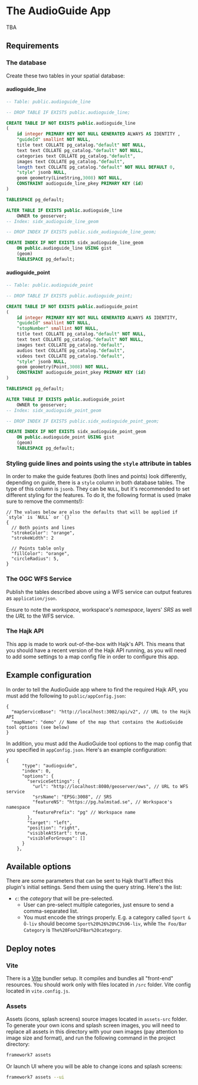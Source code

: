 # The AudioGuide App

TBA

## Requirements

### The database

Create these two tables in your spatial database:

#### audioguide_line

```sql
-- Table: public.audioguide_line

-- DROP TABLE IF EXISTS public.audioguide_line;

CREATE TABLE IF NOT EXISTS public.audioguide_line
(
    id integer PRIMARY KEY NOT NULL GENERATED ALWAYS AS IDENTITY ,
    "guideId" smallint NOT NULL,
    title text COLLATE pg_catalog."default" NOT NULL,
    text text COLLATE pg_catalog."default" NOT NULL,
    categories text COLLATE pg_catalog."default",
    images text COLLATE pg_catalog."default",
    length text COLLATE pg_catalog."default" NOT NULL DEFAULT 0,
    "style" jsonb NULL,
    geom geometry(LineString,3008) NOT NULL,
    CONSTRAINT audioguide_line_pkey PRIMARY KEY (id)
)

TABLESPACE pg_default;

ALTER TABLE IF EXISTS public.audioguide_line
    OWNER to geoserver;
-- Index: sidx_audioguide_line_geom

-- DROP INDEX IF EXISTS public.sidx_audioguide_line_geom;

CREATE INDEX IF NOT EXISTS sidx_audioguide_line_geom
    ON public.audioguide_line USING gist
    (geom)
    TABLESPACE pg_default;
```

#### audioguide_point

```sql
-- Table: public.audioguide_point

-- DROP TABLE IF EXISTS public.audioguide_point;

CREATE TABLE IF NOT EXISTS public.audioguide_point
(
    id integer PRIMARY KEY NOT NULL GENERATED ALWAYS AS IDENTITY,
    "guideId" smallint NOT NULL,
    "stopNumber" smallint NOT NULL,
    title text COLLATE pg_catalog."default" NOT NULL,
    text text COLLATE pg_catalog."default" NOT NULL,
    images text COLLATE pg_catalog."default",
    audios text COLLATE pg_catalog."default",
    videos text COLLATE pg_catalog."default",
    "style" jsonb NULL,
    geom geometry(Point,3008) NOT NULL,
    CONSTRAINT audioguide_point_pkey PRIMARY KEY (id)
)

TABLESPACE pg_default;

ALTER TABLE IF EXISTS public.audioguide_point
    OWNER to geoserver;
-- Index: sidx_audioguide_point_geom

-- DROP INDEX IF EXISTS public.sidx_audioguide_point_geom;

CREATE INDEX IF NOT EXISTS sidx_audioguide_point_geom
    ON public.audioguide_point USING gist
    (geom)
    TABLESPACE pg_default;
```

### Styling guide lines and points using the `style` attribute in tables

In order to make the guide features (both lines and points) look differently, depending on guide, there is a `style` column in both database tables. The type of this column is `jsonb`. They can be `NULL`, but it's recommended to set different styling for the features. To do it, the following format is used (make sure to remove the comments!):

```jsonc
// The values below are also the defaults that will be applied if `style` is `NULL` or `{}`
{
  // Both points and lines
  "strokeColor": "orange",
  "strokeWidth": 2

  // Points table only
  "fillColor": "orange",
  "circleRadius": 5,
}
```

### The OGC WFS Service

Publish the tables described above using a WFS service can output features as `application/json`.

Ensure to note the _workspace_, workspace's _namespace_, layers' _SRS_ as well the _URL_ to the WFS service.

### The Hajk API

This app is made to work out-of-the-box with Hajk's API. This means that you should have a recent version of the Hajk API running, as you will need to add some settings to a map config file in order to configure this app.

## Example configuration

In order to tell the AudioGuide app where to find the required Hajk API, you must add the following to `public/appConfig.json`:

```jsonc
{
  "mapServiceBase": "http://localhost:3002/api/v2", // URL to the Hajk API
  "mapName": "demo" // Name of the map that contains the AudioGuide tool options (see below)
}
```

In addition, you must add the AudioGuide tool options to the map config that you specified in `appConfig.json`. Here's an example configuration:

```jsonc
{
      "type": "audioguide",
      "index": 0,
      "options": {
        "serviceSettings": {
          "url": "http://localhost:8080/geoserver/ows", // URL to WFS service
          "srsName": "EPSG:3008", // SRS
          "featureNS": "https://pg.halmstad.se", // Workspace's namespace
          "featurePrefix": "pg" // Workspace name
        },
        "target": "left",
        "position": "right",
        "visibleAtStart": true,
        "visibleForGroups": []
      }
    },
```

## Available options

There are some parameters that can be sent to Hajk that'll affect this plugin's initial settings. Send them using the query string. Here's the list:

- `c`: the _category_ that will be pre-selected.
  - User can pre-select multiple categories, just ensure to send a comma-separated list.
  - You must encode the strings properly. E.g. a category called `Sport & Ö-liv` should become `Sport%20%26%20%C3%96-liv`, while `The Foo/Bar Category` is `The%20Foo%2FBar%20category`.

## Deploy notes

### Vite

There is a [Vite](https://vitejs.dev) bundler setup. It compiles and bundles all "front-end" resources. You should work only with files located in `/src` folder. Vite config located in `vite.config.js`.

### Assets

Assets (icons, splash screens) source images located in `assets-src` folder. To generate your own icons and splash screen images, you will need to replace all assets in this directory with your own images (pay attention to image size and format), and run the following command in the project directory:

```sh
framework7 assets
```

Or launch UI where you will be able to change icons and splash screens:

```sh
framework7 assets --ui
```
